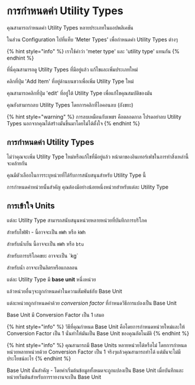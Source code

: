 # การกำหนดค่า Utility Types

คุณสามารถกำหนดค่า Utility Types หลายประเภทในแอปพลิเคชัน

ในส่วน Configuration ไปที่แท็บ 'Meter Types' เพื่อกำหนดค่า Utility Types ต่างๆ

{% hint style="info" %}
เราใช้คำว่า 'meter type' และ 'utility type' แทนกัน
{% endhint %}

ที่นี่คุณสามารถดู Utility Types ที่มีอยู่แล้ว แก้ไขและเพิ่มประเภทใหม่

คลิกที่ปุ่ม 'Add Item' ที่อยู่ด้านบนขวาเพื่อเพิ่ม Utility Type ใหม่

คุณสามารถคลิกที่ปุ่ม 'edit' ที่อยู่ใต้ Utility Type เพื่อแก้ไขคุณสมบัติของมัน

คุณยังสามารถลบ Utility Types โดยการคลิกที่ไอคอนลบ (ถังขยะ)

{% hint style="warning" %}
การลบเหมือนกับเพชร คือตลอดกาล โปรดอย่าลบ Utility Types นอกจากคุณได้สร้างมันขึ้นมาโดยไม่ได้ตั้งใจ
{% endhint %}



## การกำหนดค่า Utility Types

ไม่ว่าคุณจะเพิ่ม Utility Type ใหม่หรือแก้ไขที่มีอยู่แล้ว หน้าตาของอินเทอร์เฟซในการทำสิ่งเหล่านี้จะคล้ายกัน

คุณมีตัวเลือกในการระบุหน่วยที่ได้รับการสนับสนุนสำหรับ Utility Type นี้

การกำหนดค่าหน่วยนั้นสำคัญ คุณต้องมีอย่างน้อยหนึ่งหน่วยสำหรับแต่ละ Utility Type



## การเข้าใจ Units

แต่ละ Utility Type สามารถสนับสนุนหน่วยหลายหน่วยที่บันทึกการบริโภค

สำหรับไฟฟ้า - นี้อาจจะเป็น `mWh` หรือ `kWh`

สำหรับน้ำเย็น นี้อาจจะเป็น `mWh` หรือ `btu`

สำหรับการบริโภคขยะ อาจจะเป็น \`kg\`

สำหรับน้ำ อาจจะเป็นลิตรหรือแกลลอน

แต่ละ Utility Type มี **base unit** หนึ่งหน่วย

แล้วหน่วยอื่นๆจะถูกกำหนดค่าในความสัมพันธ์กับ Base Unit

แต่ละหน่วยถูกกำหนดค่าด้วย _conversion factor_ ที่กำหนดวิธีการแปลงเป็น Base Unit

Base Unit มี Conversion Factor เป็น 1 เสมอ

{% hint style="info" %}
วิธีที่คุณกำหนด Base Unit คือโดยการกำหนดหน่วยใหม่และให้ Conversion Factor เป็น 1 นั่นทำให้มันเป็น Base Unit ของคุณอัตโนมัติ
{% endhint %}

{% hint style="info" %}
คุณสามารถมี Base Units หลายหน่วยได้หรือไม่ โดยการกำหนดหน่วยหลายหน่วยด้วย Conversion Factor เป็น 1 จริงๆแล้วคุณสามารถทำได้ แต่มันจะไม่มีประโยชน์อะไร
{% endhint %}



Base Unit นั้นสำคัญ - โดยค่าเริ่มต้นข้อมูลทั้งหมดจะถูกแปลงเป็น Base Unit เมื่อบันทึกและหน่วยเริ่มต้นสำหรับการรายงานจะเป็น Base Unit